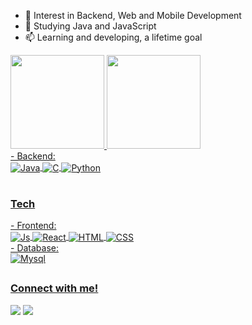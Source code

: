 
- 🔭 Interest in Backend, Web and Mobile Development
- 🌱 Studying Java and JavaScript
- 📫 Learning and developing, a lifetime goal

<div>
  <a href="https://github.com/vitorHsnf">
  <img height="150em" src="https://github-readme-stats.vercel.app/api?username=vitorHsnf&show_icons=true&include_all_commits=true&theme=dark">
  <img height="150em" src="https://github-readme-stats.vercel.app/api/top-langs/?username=vitorHsnf&theme=dark&layout=compact&hide_progress=true">
</div>

<div>
- Backend: <br>
    <img align="center" alt="Java"src="https://img.shields.io/badge/-Java-ED8B00?style=for-the-badge&logo=openjdk&logoColor=white"/> <img align="center" alt="C" src="https://img.shields.io/badge/C-00599C?style=for-the-badge&logoColor=white"> <img align="center" alt="Python" src="https://img.shields.io/badge/Python-14354C?style=for-the-badge&logo=python&logoColor=white">
</div>

#

<h3 align="left"> Tech </h3>
<div>
- Frontend: <br>
  <img align="center" alt="Js" src="https://img.shields.io/badge/JavaScript-F7DF1E?style=for-the-badge&logoColor=black">
  <img align="center" alt="React" src="https://img.shields.io/badge/React-20232A?style=for-the-badge&logo=react&logoColor=61DAFB">
  <img align="center" alt="HTML" src="https://img.shields.io/badge/HTML5-E34F26?style=for-the-badge&logo=html5&logoColor=white">
  <img align="center" alt="CSS" src="https://img.shields.io/badge/CSS3-1572B6?style=for-the-badge&logo=css3&logoColor=white">
</div>

<div>
  - Database: <br>
  <img align="center" alt="Mysql" src="https://img.shields.io/badge/MySQL-00758F?style=for-the-badge&logo=mysql&logoColor=white">
</div>

##

<h3 align="left">Connect with me!</h3>
  
  <a href = "mailto:vitortrovao2016@gmail.com"><img src="https://img.shields.io/badge/-Gmail-%23333?style=for-the-badge&logo=gmail&logoColor=white" target="_blank"></a>
  <a href="https://www.linkedin.com/in/vitor-h-782307350/" target="_blank"><img src="https://img.shields.io/badge/-LinkedIn-%230077B5?style=for-the-badge&logo=linkedin&logoColor=white" target="_blank"></a> 

